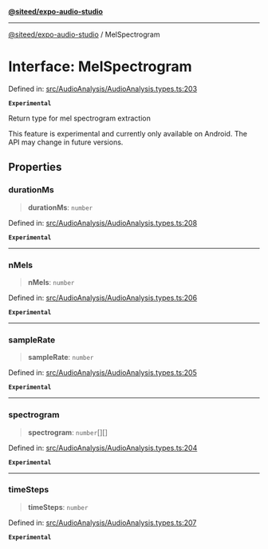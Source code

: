 [**@siteed/expo-audio-studio**](../README.md)

***

[@siteed/expo-audio-studio](../README.md) / MelSpectrogram

# Interface: MelSpectrogram

Defined in: [src/AudioAnalysis/AudioAnalysis.types.ts:203](https://github.com/deeeed/expo-audio-stream/blob/32f8c9ee1d65f52370798654be389de1569e851f/packages/expo-audio-studio/src/AudioAnalysis/AudioAnalysis.types.ts#L203)

**`Experimental`**

Return type for mel spectrogram extraction

 This feature is experimental and currently only available on Android.
The API may change in future versions.

## Properties

### durationMs

> **durationMs**: `number`

Defined in: [src/AudioAnalysis/AudioAnalysis.types.ts:208](https://github.com/deeeed/expo-audio-stream/blob/32f8c9ee1d65f52370798654be389de1569e851f/packages/expo-audio-studio/src/AudioAnalysis/AudioAnalysis.types.ts#L208)

**`Experimental`**

***

### nMels

> **nMels**: `number`

Defined in: [src/AudioAnalysis/AudioAnalysis.types.ts:206](https://github.com/deeeed/expo-audio-stream/blob/32f8c9ee1d65f52370798654be389de1569e851f/packages/expo-audio-studio/src/AudioAnalysis/AudioAnalysis.types.ts#L206)

**`Experimental`**

***

### sampleRate

> **sampleRate**: `number`

Defined in: [src/AudioAnalysis/AudioAnalysis.types.ts:205](https://github.com/deeeed/expo-audio-stream/blob/32f8c9ee1d65f52370798654be389de1569e851f/packages/expo-audio-studio/src/AudioAnalysis/AudioAnalysis.types.ts#L205)

**`Experimental`**

***

### spectrogram

> **spectrogram**: `number`[][]

Defined in: [src/AudioAnalysis/AudioAnalysis.types.ts:204](https://github.com/deeeed/expo-audio-stream/blob/32f8c9ee1d65f52370798654be389de1569e851f/packages/expo-audio-studio/src/AudioAnalysis/AudioAnalysis.types.ts#L204)

**`Experimental`**

***

### timeSteps

> **timeSteps**: `number`

Defined in: [src/AudioAnalysis/AudioAnalysis.types.ts:207](https://github.com/deeeed/expo-audio-stream/blob/32f8c9ee1d65f52370798654be389de1569e851f/packages/expo-audio-studio/src/AudioAnalysis/AudioAnalysis.types.ts#L207)

**`Experimental`**
